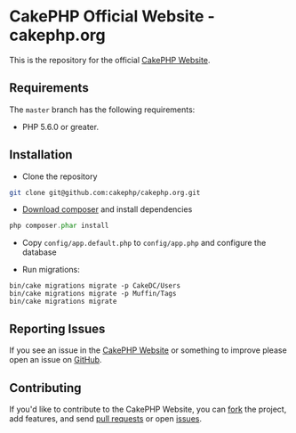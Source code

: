 # CakePHP Official Website - cakephp.org

This is the repository for the official [CakePHP Website](https://cakephp.org).

## Requirements

The `master` branch has the following requirements:

* PHP 5.6.0 or greater.

## Installation

* Clone the repository
```sh
git clone git@github.com:cakephp/cakephp.org.git
```

* [Download composer](https://getcomposer.org/download/) and install dependencies
```php
php composer.phar install
```

* Copy `config/app.default.php` to `config/app.php` and configure the database

* Run migrations:
```ssh
bin/cake migrations migrate -p CakeDC/Users
bin/cake migrations migrate -p Muffin/Tags
bin/cake migrations migrate
```

## Reporting Issues

If you see an issue in the [CakePHP Website](https://cakephp.org) or something to improve please open an issue on [GitHub](https://github.com/cakephp/cakephp.org/issues).

## Contributing

If you'd like to contribute to the CakePHP Website, you can [fork](https://help.github.com/articles/fork-a-repo) the project, add features, and send [pull requests](https://help.github.com/articles/using-pull-requests) or open [issues](https://github.com/cakephp/cakephp.org/issues).


